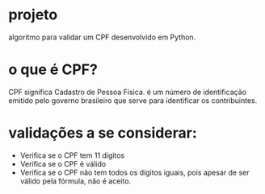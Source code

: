 # projeto
algoritmo para validar um CPF desenvolvido em Python.

# o que é CPF?
CPF significa Cadastro de Pessoa Física. é um número de identificação emitido pelo governo brasileiro que serve para identificar os contribuintes.

# validações a se considerar:
  - Verifica se o CPF tem 11 dígitos
  - Verifica se o CPF é válido
  - Verifica se o CPF não tem todos os dígitos iguais, pois apesar de ser válido pela fórmula, não é aceito.
